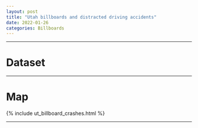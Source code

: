 ```yaml
---
layout: post
title: "Utah billboards and distracted driving accidents"
date: 2022-01-26
categories: Billboards
---
```




***

# Dataset

***

# Map

{% include ut_billboard_crashes.html %}

***